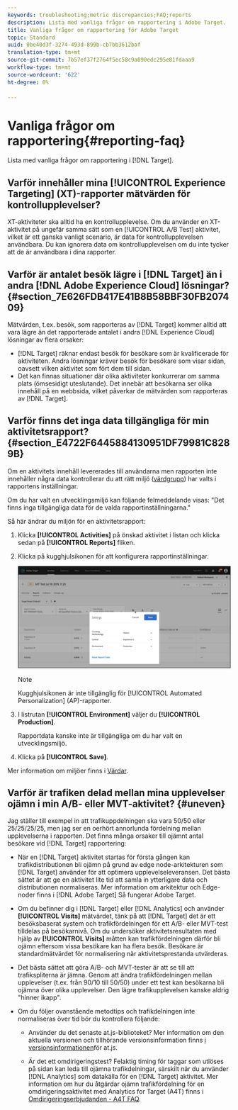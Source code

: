 ```yaml
---
keywords: troubleshooting;metric discrepancies;FAQ;reports
description: Lista med vanliga frågor om rapportering i Adobe Target.
title: Vanliga frågor om rapportering för Adobe Target
topic: Standard
uuid: 0be40d3f-3274-493d-899b-cb7bb3612baf
translation-type: tm+mt
source-git-commit: 7b57ef37f2764f5ec58c9a090edc295e81fdaaa9
workflow-type: tm+mt
source-wordcount: '622'
ht-degree: 0%

---
```



# Vanliga frågor om rapportering{#reporting-faq}

Lista med vanliga frågor om rapportering i [!DNL Target].

## Varför innehåller mina [!UICONTROL Experience Targeting] (XT)-rapporter mätvärden för kontrollupplevelser?

XT-aktiviteter ska alltid ha en kontrollupplevelse. Om du använder en XT-aktivitet på ungefär samma sätt som en [!UICONTROL A/B Test] aktivitet, vilket är ett ganska vanligt scenario, är data för kontrollupplevelsen användbara. Du kan ignorera data om kontrollupplevelsen om du inte tycker att de är användbara i dina rapporter.

## Varför är antalet besök lägre i [!DNL Target] än i andra [!DNL Adobe Experience Cloud] lösningar? {#section_7E626FDB417E41B8B58BBF30FB207409}

Mätvärden, t.ex. besök, som rapporteras av [!DNL Target] kommer alltid att vara lägre än det rapporterade antalet i andra [!DNL Experience Cloud] lösningar av flera orsaker:

* [!DNL Target] räknar endast besök för besökare som är kvalificerade för aktiviteten. Andra lösningar kräver besök för besökare som visar sidan, oavsett vilken aktivitet som fört dem till sidan.
* Det kan finnas situationer där olika aktiviteter konkurrerar om samma plats (ömsesidigt uteslutande). Det innebär att besökarna ser olika innehåll på en webbsida, vilket påverkar de mätvärden som rapporteras av [!DNL Target].

## Varför finns det inga data tillgängliga för min aktivitetsrapport? {#section_E4722F6445884130951DF79981C8289B}

Om en aktivitets innehåll levererades till användarna men rapporten inte innehåller några data kontrollerar du att rätt miljö ([värdgrupp](/help/administrating-target/hosts.md)) har valts i rapportens inställningar.

Om du har valt en utvecklingsmiljö kan följande felmeddelande visas: &quot;Det finns inga tillgängliga data för de valda rapportinställningarna.&quot;

Så här ändrar du miljön för en aktivitetsrapport:

1. Klicka **[!UICONTROL Activities]** på önskad aktivitet i listan och klicka sedan på **[!UICONTROL Reports]** fliken.
1. Klicka på kugghjulsikonen för att konfigurera rapportinställningar.

   ![Dialogrutan A/B-inställningar](/help/c-reports/c-report-settings/assets/ab_settings_dialog.png)

   >[!NOTE]
   >
   >Kugghjulsikonen är inte tillgänglig för [!UICONTROL Automated Personalization] (AP)-rapporter.

1. I listrutan **[!UICONTROL Environment]** väljer du **[!UICONTROL Production]**.

   Rapportdata kanske inte är tillgängliga om du har valt en utvecklingsmiljö.

1. Klicka på **[!UICONTROL Save]**.

Mer information om miljöer finns i [Värdar](../administrating-target/hosts.md#concept_516BB01EBFBD4449AB03940D31AEB66E).

## Varför är trafiken delad mellan mina upplevelser ojämn i min A/B- eller MVT-aktivitet? {#uneven}

Jag ställer till exempel in att trafikuppdelningen ska vara 50/50 eller 25/25/25/25, men jag ser en oerhört annorlunda fördelning mellan upplevelserna i rapporten. Det finns många orsaker till ojämnt antal besökare vid [!DNL Target] rapportering:

* När en [!DNL Target] aktivitet startas för första gången kan trafikdistributionen bli ojämn på grund av edge node-arkitekturen som [!DNL Target] använder för att optimera upplevelseleveransen. Det bästa sättet är att ge en aktivitet lite tid att samla in ytterligare data och distributionen normaliseras. Mer information om arkitektur och Edge-noder finns i [!DNL Adobe Target] Så fungerar [](/help/c-intro/how-target-works.md)Adobe Target.
* Om du befinner dig i [!DNL Target] eller [!DNL Analytics] och använder **[!UICONTROL Visits]** mätvärdet, tänk på att [!DNL Target] det är ett besöksbaserat system och trafikfördelningen för ett A/B- eller MVT-test tilldelas på besökarnivå. Om du undersöker aktivitetsresultaten med hjälp av **[!UICONTROL Visits]** måtten kan trafikfördelningen därför bli ojämn eftersom vissa besökare kan ha flera besök. Besökare är standardmätvärdet för normalisering när aktivitetsprestanda utvärderas.
* Det bästa sättet att göra A/B- och MVT-tester är att se till att trafikspliterna är jämna. Genom att ändra trafikfördelningen mellan upplevelser (t.ex. från 90/10 till 50/50) under ett test kan besökarna bli ojämna över olika upplevelser. Den lägre trafikupplevelsen kanske aldrig &quot;hinner ikapp&quot;.
* Om du följer ovanstående metodtips och trafikdelningen inte normaliseras över tid bör du kontrollera följande:

   * Använder du det senaste at.js-biblioteket? Mer information om den aktuella versionen och tillhörande versionsinformation finns [i versionsinformationen](/help/c-implementing-target/c-implementing-target-for-client-side-web/target-atjs-versions.md)för at.js.

   * Är det ett omdirigeringstest? Felaktig timing för taggar som utlöses på sidan kan leda till ojämna trafikdelningar, särskilt när du använder [!DNL Analytics] som datakälla för en [!DNL Target] aktivitet. Mer information om hur du åtgärdar ojämn trafikfördelning för en omdirigeringsaktivitet med Analytics for Target (A4T) finns i [Omdirigeringserbjudanden - A4T FAQ](/help/c-integrating-target-with-mac/a4t/r-a4t-faq/a4t-faq-redirect-offers.md).
